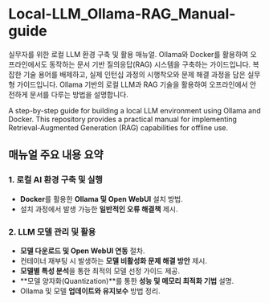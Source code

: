# Local-LLM_Ollama-RAG_Manual-guide
실무자를 위한 로컬 LLM 환경 구축 및 활용 매뉴얼. Ollama와 Docker를 활용하여 오프라인에서도 동작하는 문서 기반 질의응답(RAG) 시스템을 구축하는 가이드입니다. 복잡한 기술 용어를 배제하고, 실제 인턴십 과정의 시행착오와 문제 해결 과정을 담은 실무형 가이드입니다. Ollama 기반의 로컬 LLM과 RAG 기술을 활용하여 오프라인에서 안전하게 문서를 다루는 방법을 설명합니다.

A step-by-step guide for building a local LLM environment using Ollama and Docker. This repository provides a practical manual for implementing Retrieval-Augmented Generation (RAG) capabilities for offline use.

## 매뉴얼 주요 내용 요약

### 1. 로컬 AI 환경 구축 및 실행
-   **Docker**를 활용한 **Ollama 및 Open WebUI** 설치 방법.
-   설치 과정에서 발생 가능한 **일반적인 오류 해결책** 제시.

### 2. LLM 모델 관리 및 활용
-   **모델 다운로드 및 Open WebUI 연동** 절차.
-   컨테이너 재부팅 시 발생하는 **모델 비활성화 문제 해결 방안** 제시.
-   **모델별 특성 분석**을 통한 최적의 모델 선정 가이드 제공.
-   **모델 양자화(Quantization)**를 통한 **성능 및 메모리 최적화 기법** 설명.
-   Ollama 및 모델 **업데이트와 유지보수** 방법 정리.
